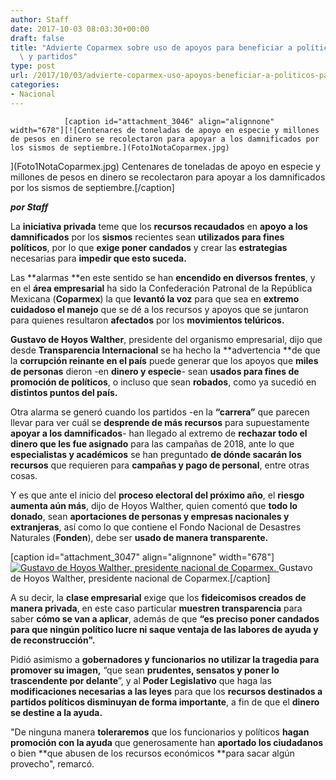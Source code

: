```yaml
---
author: Staff
date: 2017-10-03 08:03:30+00:00
draft: false
title: "Advierte Coparmex sobre uso de apoyos para beneficiar a políticos\
  \ y partidos"
type: post
url: /2017/10/03/advierte-coparmex-uso-apoyos-beneficiar-a-politicos-partidos/
categories:
- Nacional
---
```



				[caption id="attachment_3046" align="alignnone" width="678"][![Centenares de toneladas de apoyo en especie y millones de pesos en dinero se recolectaron para apoyar a los damnificados por los sismos de septiembre.](Foto1NotaCoparmex.jpg)
](Foto1NotaCoparmex.jpg) Centenares de toneladas de apoyo en especie y millones de pesos en dinero se recolectaron para apoyar a los damnificados por los sismos de septiembre.[/caption]

_**por Staff**_

La **iniciativa privada** teme que los **recursos recaudados** en **apoyo a los damnificados** por los **sismos** recientes sean **utilizados para fines políticos**, por lo que **exige poner candados** y crear las **estrategias** necesarias para **impedir que esto suceda.**

Las **alarmas **en este sentido se han **encendido en diversos frentes**, y en el **área empresarial** ha sido la Confederación Patronal de la República Mexicana (**Coparmex**) la que **levantó la voz** para que sea en **extremo cuidadoso el manejo** que se dé a los recursos y apoyos que se juntaron para quienes resultaron **afectados** por los **movimientos telúricos.**

**Gustavo de Hoyos Walther**, presidente del organismo empresarial, dijo que desde **Transparencia Internacional** se ha hecho la **advertencia **de que la **corrupción reinante en el país** puede generar que los apoyos que **miles de personas** dieron -en **dinero y especie**- sean **usados para fines de promoción de políticos**, o incluso que sean **robados**, como ya sucedió en **distintos puntos del país.**

Otra alarma se generó cuando los partidos -en la **“carrera”** que parecen llevar para ver cuál se **desprende de más recursos** para supuestamente **apoyar a los damnificados**- han llegado al extremo de **rechazar todo el dinero que les fue asignado** para las campañas de 2018, ante lo que **especialistas y académicos** se han preguntado **de dónde sacarán los recursos** que requieren para **campañas y pago de personal**, entre otras cosas.

Y es que ante el inicio del **proceso electoral del próximo año**, el **riesgo aumenta aún más**, dijo de Hoyos Walther, quien comentó que **todo lo donado**, sean **aportaciones de personas y empresas nacionales y extranjeras**, así como lo que contiene el Fondo Nacional de Desastres Naturales (**Fonden**), debe ser **usado de manera transparente.**

[caption id="attachment_3047" align="alignnone" width="678"][![Gustavo de Hoyos Walther, presidente nacional de Coparmex.](Foto2NotaCoparmex.jpg)
](Foto2NotaCoparmex.jpg) Gustavo de Hoyos Walther, presidente nacional de Coparmex.[/caption]

A su decir, la **clase empresarial** exige que los **fideicomisos creados de manera privada**, en este caso particular **muestren transparencia** para saber **cómo se van a aplicar**, además de que **“es preciso poner candados para que ningún político lucre ni saque ventaja de las labores de ayuda y de reconstrucción".**

Pidió asimismo a **gobernadores y funcionarios** **no utilizar la tragedia para promover su imagen,** “que sean **prudentes, sensatos y poner lo trascendente por delante**”, y al **Poder Legislativo** que haga las **modificaciones necesarias a las leyes** para que los **recursos destinados a partidos políticos disminuyan de forma importante**, a fin de que el **dinero se destine a la ayuda.**

"De ninguna manera **toleraremos** que los funcionarios y políticos **hagan promoción con la ayuda** que generosamente han **aportado los ciudadanos** o bien **que abusen de los recursos económicos **para sacar algún provecho", remarcó.		
